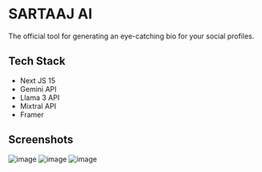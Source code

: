 # SARTAAJ AI

The official tool for generating an eye-catching bio for your social profiles.

## Tech Stack
- Next JS 15
- Gemini API
- Llama 3 API
- Mixtral API
- Framer

## Screenshots
![image](https://github.com/user-attachments/assets/ac1c9fdb-8d14-4c48-a5ee-2efd8f9e3246)
![image](https://github.com/user-attachments/assets/c42d1d2e-69e1-4cc1-ac41-c9681d25d84e)
![image](https://github.com/user-attachments/assets/f9bc9af7-bd6e-4c8b-b362-fcbb693e7b06)
